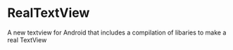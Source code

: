 RealTextView
============

A new textview for Android that includes a compilation of libaries to make a real TextView
